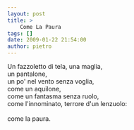 ```yaml
---
layout: post
title: >
    Come La Paura
tags: []
date: 2009-01-22 21:54:00
author: pietro
---
```

Un fazzoletto di tela, una maglia,<br/>un pantalone,<br/>un po' nel vento senza voglia,<br/>come un aquilone,<br/>come un fantasma senza ruolo,<br/>come l'innominato, terrore d'un lenzuolo:<br/><br/>come la paura.
